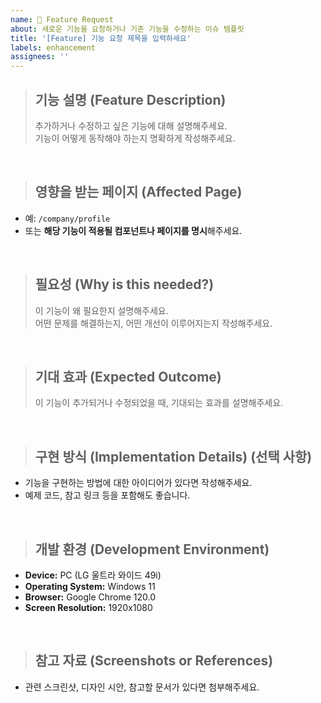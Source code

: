 ```yaml
---
name: 🚀 Feature Request
about: 새로운 기능을 요청하거나 기존 기능을 수정하는 이슈 템플릿
title: '[Feature] 기능 요청 제목을 입력하세요'
labels: enhancement
assignees: ''
---
```


> ## 기능 설명 (Feature Description)
>
> 추가하거나 수정하고 싶은 기능에 대해 설명해주세요.  
> 기능이 어떻게 동작해야 하는지 명확하게 작성해주세요.

<br/>

> ## 영향을 받는 페이지 (Affected Page)

- 예: `/company/profile`
- 또는 **해당 기능이 적용될 컴포넌트나 페이지를 명시**해주세요.

<br/>

> ## 필요성 (Why is this needed?)
>
> 이 기능이 왜 필요한지 설명해주세요.  
> 어떤 문제를 해결하는지, 어떤 개선이 이루어지는지 작성해주세요.

<br/>

> ## 기대 효과 (Expected Outcome)
>
> 이 기능이 추가되거나 수정되었을 때, 기대되는 효과를 설명해주세요.

<br/>

> ## 구현 방식 (Implementation Details) (선택 사항)

- 기능을 구현하는 방법에 대한 아이디어가 있다면 작성해주세요.
- 예제 코드, 참고 링크 등을 포함해도 좋습니다.

<br/>

> ## 개발 환경 (Development Environment)

- **Device:** PC (LG 울트라 와이드 49i)
- **Operating System:** Windows 11
- **Browser:** Google Chrome 120.0
- **Screen Resolution:** 1920x1080

<br/>

> ## 참고 자료 (Screenshots or References)

- 관련 스크린샷, 디자인 시안, 참고할 문서가 있다면 첨부해주세요.
